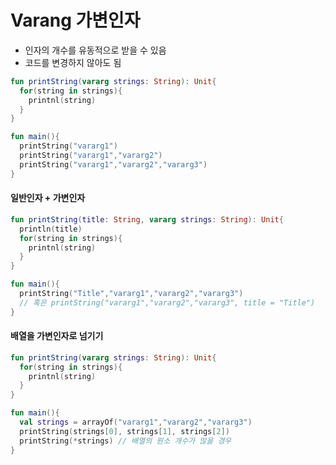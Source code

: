# Varang 가변인자
* 인자의 개수를 유동적으로 받을 수 있음
* 코드를 변경하지 않아도 됨

```kotlin
fun printString(vararg strings: String): Unit{
  for(string in strings){
    printnl(string)
  }
}

fun main(){
  printString("vararg1")
  printString("vararg1","vararg2")
  printString("vararg1","vararg2","vararg3")
}
```

#### 일반인자 + 가변인자
```kotlin
fun printString(title: String, vararg strings: String): Unit{
  println(title)
  for(string in strings){
    printnl(string)
  }
}

fun main(){
  printString("Title","vararg1","vararg2","vararg3")
  // 혹은 printString("vararg1","vararg2","vararg3", title = "Title")  명시
}
```

#### 배열을 가변인자로 넘기기

```kotlin
fun printString(vararg strings: String): Unit{
  for(string in strings){
    printnl(string)
  }
}

fun main(){
  val strings = arrayOf("vararg1","vararg2","vararg3")
  printString(strings[0], strings[1], strings[2]) 
  printString(*strings) // 배열의 원소 개수가 많을 경우
}
```
